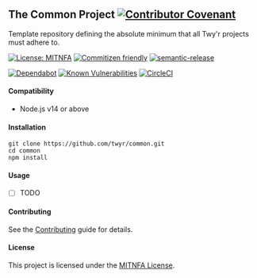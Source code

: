 ## The Common Project [![Contributor Covenant](https://img.shields.io/badge/Contributor%20Covenant-v2.0%20adopted-ff69b4.svg)](CODE_OF_CONDUCT.md) 
Template repository defining the absolute minimum that all Twy'r projects must adhere to.

[![License: MITNFA](https://img.shields.io/badge/License-MIT-yellow.svg)](https://spdx.org/licenses/MITNFA.html)
[![Commitizen friendly](https://img.shields.io/badge/commitizen-friendly-brightgreen.svg)](http://commitizen.github.io/cz-cli/)
[![semantic-release](https://img.shields.io/badge/%20%20%F0%9F%93%A6%F0%9F%9A%80-semantic--release-e10079.svg)](https://github.com/semantic-release/semantic-release)

[![Dependabot](https://badgen.net/dependabot/twyr/common/258831598?icon=dependabot)](https://app.dependabot.com/accounts/twyr/repos/258831598)
[![Known Vulnerabilities](https://snyk.io/test/github/twyr/common/badge.svg)](https://snyk.io/test/github/twyr/common)
[![CircleCI](https://circleci.com/gh/twyr/common.svg?style=shield&circle-token=5b5a717014a209604624b6e25cee1552e6174315)](https://circleci.com/gh/twyr/common)


#### Compatibility
* Node.js v14 or above


#### Installation
```
git clone https://github.com/twyr/common.git
cd common
npm install
```

#### Usage
- [ ] TODO

#### Contributing
See the [Contributing](CONTRIBUTING.md) guide for details.

#### License
This project is licensed under the [MITNFA License](LICENSE.md).
